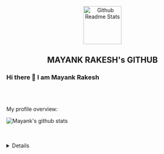 <p align="center">
 <img width="100px" src="https://res.cloudinary.com/anuraghazra/image/upload/v1594908242/logo_ccswme.svg" align="center" alt="Github Readme Stats" />
 <h2 align="center">MAYANK RAKESH's GITHUB</h2>
</p>

### Hi there 👋 I am Mayank Rakesh

<br />
<br />

<div>
 <p>
</h4>
</div>

<div><p>My profile overview: </p></div>

![Mayank's github stats](https://github-readme-stats.vercel.app/api?username=mayank-rakesh-mck&show_icons=true)
<br />
<br />
<br />
<details>

![picture](https://raw.githubusercontent.com/saadeghi/saadeghi/master/dino.gif)
</details>
